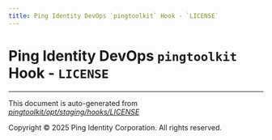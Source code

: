 ```yaml
---
title: Ping Identity DevOps `pingtoolkit` Hook - `LICENSE`
---
```


# Ping Identity DevOps `pingtoolkit` Hook - `LICENSE`

---
This document is auto-generated from _[pingtoolkit/opt/staging/hooks/LICENSE](https://github.com/pingidentity/pingidentity-docker-builds/blob/master/pingtoolkit/opt/staging/hooks/LICENSE)_

Copyright © 2025 Ping Identity Corporation. All rights reserved.
